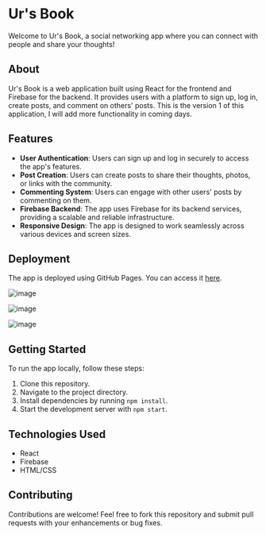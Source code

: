 # Ur's Book

Welcome to Ur's Book, a social networking app where you can connect with people and share your thoughts!

## About

Ur's Book is a web application built using React for the frontend and Firebase for the backend. It provides users with a platform to sign up, log in, create posts, and comment on others' posts. This is the version 1 of this application, I will add more functionality in coming days.

## Features

- **User Authentication**: Users can sign up and log in securely to access the app's features.
- **Post Creation**: Users can create posts to share their thoughts, photos, or links with the community.
- **Commenting System**: Users can engage with other users' posts by commenting on them.
- **Firebase Backend**: The app uses Firebase for its backend services, providing a scalable and reliable infrastructure.
- **Responsive Design**: The app is designed to work seamlessly across various devices and screen sizes.

## Deployment

The app is deployed using GitHub Pages. You can access it [here](https://adityasen-1606.github.io/ur-s-book/).

![image](https://github.com/AdityaSen-1606/ur-s-book/assets/76251309/efc5faee-c900-4816-accd-d6654e69a02a)

![image](https://github.com/AdityaSen-1606/ur-s-book/assets/76251309/dccc84a6-100b-4009-b8b9-ad5d3361a7e2)

![image](https://github.com/AdityaSen-1606/ur-s-book/assets/76251309/9d9db1b6-baf6-406e-9bcd-b0881cd7a84e)




## Getting Started

To run the app locally, follow these steps:

1. Clone this repository.
2. Navigate to the project directory.
3. Install dependencies by running `npm install`.
4. Start the development server with `npm start`.

## Technologies Used

- React
- Firebase
- HTML/CSS

## Contributing

Contributions are welcome! Feel free to fork this repository and submit pull requests with your enhancements or bug fixes.


